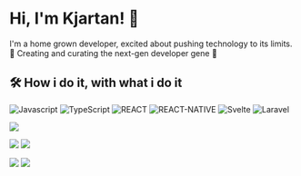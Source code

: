 
# Hi, I'm Kjartan! 👋
I'm a home grown developer, excited about pushing technology to its limits. 🧭
Creating and curating the next-gen developer gene 🧬

## 🛠 How i do it, with what i do it
![Javascript](https://img.shields.io/badge/JavaScript-323330?style=for-the-badge&logo=javascript&logoColor=F7DF1E) ![TypeScript](https://img.shields.io/badge/TypeScript-007ACC?style=for-the-badge&logo=typescript&logoColor=white) ![REACT](https://img.shields.io/badge/React-20232A?style=for-the-badge&logo=react&logoColor=61DAFB) ![REACT-NATIVE](https://img.shields.io/badge/React_Native-20232A?style=for-the-badge&logo=react&logoColor=61DAFB) ![Svelte](https://img.shields.io/badge/Svelte-4A4A55?style=for-the-badge&logo=svelte&logoColor=FF3E00) ![Laravel](https://img.shields.io/badge/Laravel-FF2D20?style=for-the-badge&logo=laravel&logoColor=white)


![](http://github-profile-summary-cards.vercel.app/api/cards/profile-details?username=kddige&theme=aura_dark)

![](http://github-profile-summary-cards.vercel.app/api/cards/repos-per-language?username=kddige&theme=aura_dark) ![](http://github-profile-summary-cards.vercel.app/api/cards/most-commit-language?username=kddige&theme=aura_dark)

![](http://github-profile-summary-cards.vercel.app/api/cards/stats?username=kddige&theme=aura_dark) ![](http://github-profile-summary-cards.vercel.app/api/cards/productive-time?username=kddige&theme=aura_dark&utcOffset=8)
